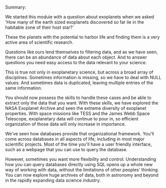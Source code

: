 Summary:

We started this module with a question about exoplanets when we asked 'How many of the earth sized exoplanets discovered so far lie in the habitable zone of their host star?' 

These the planets with the potential to harbor life and finding them is a very active area of scientific research. 

Questions like ours lend themselves to filtering data, and as we have seen, there can be an abundance of data about each object. And to answer questions you need easy access to the data relevant to your science. 

This is true not only in exoplanetary science, but across a broad array of disciplines. Sometimes information is missing, so we have to deal with NULL values. And sometimes data is duplicated, leaving multiple entries of the same information. 

You should now possess the skills to handle these cases and be able to extract only the data that you want. With these skills, we have explored the NASA Exoplanet Archive and seen the extreme diversity of exoplanet properties. With space missions like TESS and the James Webb Space Telescope, exoplanetary data will continue to pour in, so efficient organization of those data will only increase in importance. 

We've seen how databases provide that organizational framework. You'll come across databases in all aspects of life, including in most major scientific projects. Most of the time you'll have a user friendly interface, such as a webpage that you can use to query the database. 

However, sometimes you want more flexibility and control. Understanding how you can query databases directly using SQL opens up a whole new way of working with data, without the limitations of other peoples' thinking. You can now explore huge archives of data, both in astronomy and beyond in the rapidly expanding data science industry. 
